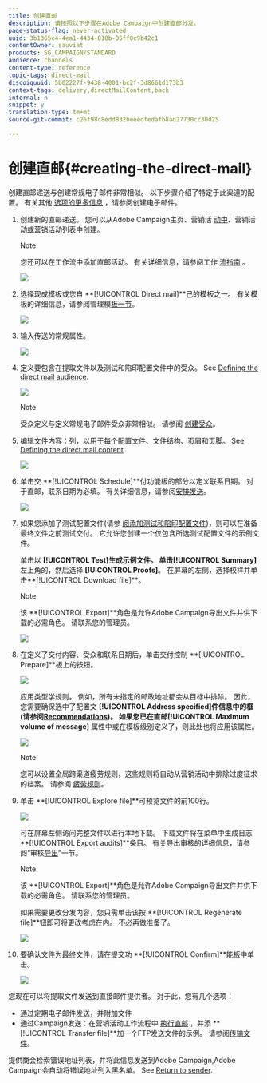 ```yaml
---
title: 创建直邮
description: 请按照以下步骤在Adobe Campaign中创建直邮分发。
page-status-flag: never-activated
uuid: 3b1365c4-4ea1-4434-818b-05ff0c9b42c1
contentOwner: sauviat
products: SG_CAMPAIGN/STANDARD
audience: channels
content-type: reference
topic-tags: direct-mail
discoiquuid: 5b02227f-9438-4001-bc2f-3d8661d173b3
context-tags: delivery,directMailContent,back
internal: n
snippet: y
translation-type: tm+mt
source-git-commit: c26f98c8edd832beeedfedafb8ad27730cc30d25

---
```



# 创建直邮{#creating-the-direct-mail}

创建直邮递送与创建常规电子邮件非常相似。 以下步骤介绍了特定于此渠道的配置。 有关其他 [选项的更多信息](../../channels/using/creating-an-email.md) ，请参阅创建电子邮件。

1. 创建新的直邮递送。 您可以从Adobe Campaign主页、营销活 [动中](../../start/using/interface-description.md#home-page)、营销活 [动](../../start/using/marketing-activities.md#creating-a-marketing-activity)[或营销活](../../start/using/programs-and-campaigns.md#creating-a-campaign)动列表中创建。

   >[!NOTE]
   >
   >您还可以在工作流中添加直邮活动。 有关详细信息，请参阅工作 [流指南](../../automating/using/direct-mail-delivery.md) 。

   ![](assets/direct_mail_1.png)

1. 选择现成模板或您自 **[!UICONTROL Direct mail]**己的模板之一。 有关模板的详细信息，请参阅管理模[板一节](../../start/using/marketing-activity-templates.md)。

   ![](assets/direct_mail_2.png)

1. 输入传送的常规属性。

   ![](assets/direct_mail_3.png)

1. 定义要包含在提取文件以及测试和陷印配置文件中的受众。 See [Defining the direct mail audience](../../channels/using/defining-the-direct-mail-audience.md).

   ![](assets/direct_mail_4.png)

   >[!NOTE]
   >
   >受众定义与定义常规电子邮件受众非常相似。 请参阅 [创建受众](../../audiences/using/creating-audiences.md)。

1. 编辑文件内容：列，以用于每个配置文件、文件结构、页眉和页脚。 See [Defining the direct mail content](../../channels/using/defining-the-direct-mail-content.md).

   ![](assets/direct_mail_5.png)

1. 单击交 **[!UICONTROL Schedule]**付功能板的部分以定义联系日期。 对于直邮，联系日期为必填。 有关详细信息，请参阅[安排发送](../../sending/using/about-scheduling-messages.md)。

   ![](assets/direct_mail_8.png)

1. 如果您添加了测试配置文件(请参 [阅添加测试和陷印配置文件](../../channels/using/defining-the-direct-mail-audience.md#adding-test-and-trap-profiles))，则可以在准备最终文件之前测试交付。 它允许您创建一个仅包含所选测试配置文件的示例文件。

   单击以 **[!UICONTROL Test]**生成示例文件。 单击**[!UICONTROL Summary]**&#x200B;左上角的，然后选择 **[!UICONTROL Proofs]**。 在屏幕的左侧，选择校样并单击**[!UICONTROL Download file]**。

   >[!NOTE]
   >
   >该 **[!UICONTROL Export]**角色是允许Adobe Campaign导出文件并供下载的必需角色。 请联系您的管理员。

   ![](assets/direct_mail_19.png)

1. 在定义了交付内容、受众和联系日期后，单击交付控制 **[!UICONTROL Prepare]**板上的按钮。

   ![](assets/direct_mail_16.png)

   应用类型学规则。 例如，所有未指定的邮政地址都会从目标中排除。 因此，您需要确保选中了配置文 **[!UICONTROL Address specified]**件信息中的框(请参阅[Recommendations](../../channels/using/about-direct-mail.md#recommendations))。 如果您已在直邮**[!UICONTROL Maximum volume of message]** 属性中或在模板级别定义了，则此处也将应用该属性。

   ![](assets/direct_mail_25.png)

   >[!NOTE]
   >
   >您可以设置全局跨渠道疲劳规则，这些规则将自动从营销活动中排除过度征求的档案。 请参阅 [疲劳规则](../../administration/using/fatigue-rules.md)。

1. 单击 **[!UICONTROL Explore file]**可预览文件的前100行。

   ![](assets/direct_mail_18.png)

   可在屏幕左侧访问完整文件以进行本地下载。 下载文件将在菜单中生成日志 **[!UICONTROL Export audits]**条目。 有关导出审核的详细信息，请参阅“审核[导出](../../administration/using/auditing-export-logs.md)”一节。

   >[!NOTE]
   >
   >该 **[!UICONTROL Export]**角色是允许Adobe Campaign导出文件并供下载的必需角色。 请联系您的管理员。

   如果需要更改分发内容，您只需单击该按 **[!UICONTROL Regenerate file]**钮即可将更改考虑在内。 不必再做准备了。

   ![](assets/direct_mail_21.png)

1. 要确认文件为最终文件，请在提交功 **[!UICONTROL Confirm]**能板中单击。

   ![](assets/direct_mail_20.png)

您现在可以将提取文件发送到直接邮件提供者。 对于此，您有几个选项：

* 通过定期电子邮件发送，并附加文件
* 通过Campaign发送：在营销活动工作流程中 [执行直邮](../../automating/using/direct-mail-delivery.md) ，并添 **[!UICONTROL Transfer file]**加一个FTP发送文件的示例。 请参阅[传输文件](../../automating/using/transfer-file.md)。

提供商会检索错误地址列表，并将此信息发送到Adobe Campaign,Adobe Campaign会自动将错误地址列入黑名单。 See [Return to sender](../../channels/using/return-to-sender.md).
